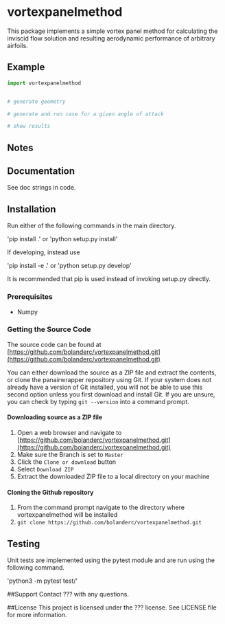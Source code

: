 # vortexpanelmethod

This package implements a simple vortex panel method for calculating the
inviscid flow solution and resulting aerodynamic performance of arbitrary
airfoils. 

## Example

```python
import vortexpanelmethod


# generate geometry

# generate and run case for a given angle of attack

# show results

```

## Notes


## Documentation

See doc strings in code. 

## Installation

Run either of the following commands in the main directory.

'pip install .'
or
'python setup.py install'

If developing, instead use

'pip install -e .'
or
'python setup.py develop'

It is recommended that pip is used instead of invoking setup.py directly.

### Prerequisites

* Numpy

### Getting the Source Code

The source code can be found at [https://github.com/bolanderc/vortexpanelmethod.git](https://github.com/bolanderc/vortexpanelmethod.git)

You can either download the source as a ZIP file and extract the contents, or 
clone the panairwrapper repository using Git. If your system does not already have a 
version of Git installed, you will not be able to use this second option unless 
you first download and install Git. If you are unsure, you can check by typing 
`git --version` into a command prompt.

#### Downloading source as a ZIP file

1. Open a web browser and navigate to [https://github.com/bolanderc/vortexpanelmethod.git](https://github.com/bolanderc/vortexpanelmethod.git)
2. Make sure the Branch is set to `Master`
3. Click the `Clone or download` button
4. Select `Download ZIP`
5. Extract the downloaded ZIP file to a local directory on your machine

#### Cloning the Github repository

1. From the command prompt navigate to the directory where vortexpanelmethod will be installed
2. `git clone https://github.com/bolanderc/vortexpanelmethod.git`

## Testing
Unit tests are implemented using the pytest module and are run using the following command.

'python3 -m pytest test/'

##Support
Contact ??? with any questions.

##License
This project is licensed under the ??? license. See LICENSE file for more information. 
